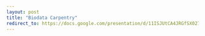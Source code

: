 ```yaml
---
layout: post
title: "Biodata Carpentry"
redirect_to: https://docs.google.com/presentation/d/11ISJUtCA4JRGfSX0270yELKtfcy3k76MU12CKYShJ2o/
---
```

